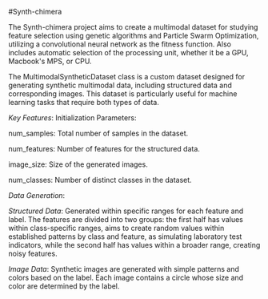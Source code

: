#Synth-chimera

The Synth-chimera project aims to create a multimodal dataset for studying feature selection using genetic algorithms and Particle Swarm Optimization, utilizing a convolutional neural network as the fitness function. Also includes automatic selection of the processing unit, whether it be a GPU, Macbook's MPS, or CPU.

The MultimodalSyntheticDataset class is a custom dataset designed for generating synthetic multimodal data, including structured data and corresponding images. This dataset is particularly useful for machine learning tasks that require both types of data.

*Key Features*:
   Initialization Parameters:

   num_samples: Total number of samples in the dataset.

   num_features: Number of features for the structured data.

   image_size: Size of the generated images.

   num_classes: Number of distinct classes in the dataset.

*Data Generation*:

   *Structured Data*: Generated within specific ranges for each feature and label. The features are divided into two groups: the first half has values within class-specific ranges, aims to create random values within established patterns by class and feature, as simulating laboratory test indicators, while the second half has values within a broader range, creating noisy features.

   *Image Data*: Synthetic images are generated with simple patterns and colors based on the label. Each image contains a circle whose size and color are determined by the label.